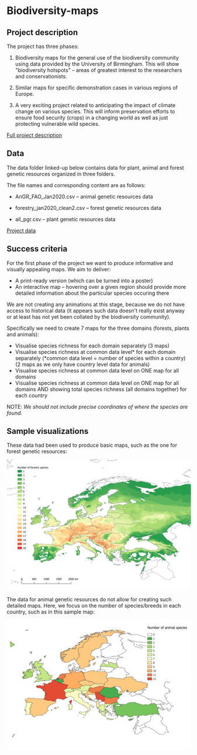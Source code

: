 # Biodiversity-maps

## Project description

The project has three phases:

1. Biodiversity maps for the general use of the biodiversity community using data provided by the University of Birmingham. This will show "biodiversity hotspots" – areas of greatest interest to the researchers and conservationists.

2. Similar maps for specific demonstration cases in various regions of Europe.

3. A very exciting project related to anticipating the impact of climate change on various species. This will inform preservation efforts to ensure food security (crops) in a changing world as well as just protecting vulnerable wild species.


[Full project description](https://docs.google.com/document/d/1UYtPe8WKO9XddAz26toE8vv8qtIRSuWZoDscsPrm8mM/edit# "Google Doc")


## Data

The data folder linked-up below contains data for plant, animal and forest genetic resources organized in three folders.

The file names and corresponding content are as follows:

* AnGR_FAO_Jan2020.csv – animal genetic resources data

* forestry_jan2020_clean2.csv – forest genetic resources data

* all_pgr.csv – plant genetic resources data

[Project data](https://drive.google.com/drive/folders/1slcO5BjqCEHJqhTXCfs-Mb1LCFnWxQZi?usp=sharing "Google Drive folder")

## Success criteria

For the first phase of the project we want to produce informative and visually appealing maps. We aim to deliver:

* A print-ready version (which can be turned into a poster)
* An interactive map – hovering over a given region should provide more detailed information about the particular species occuring there

We are not creating any animations at this stage, because we do not have access to historical data (it appears such data doesn't really exist anyway or at least has not yet been collated by the biodiversity community).

Specifically we need to create 7 maps for the three domains (forests, plants and animals):

* Visualise species richness for each domain separately (3 maps)
* Visualise species richness at common data level* for each domain separately (*common data level = number of species within a country) (2 maps as we only have country level data for animals)
* Visualise species richness at common data level on ONE map for all domains
* Visualise species richness at common data level on ONE map for all domains AND showing total species richness (all domains together) for each country

NOTE: _We should not include precise coordinates of where the species are found._


## Sample visualizations

These data had been used to produce basic maps, such as the one for forest genetic resources:


![alt text](https://github.com/Appsilon/Biodiversity-maps/blob/master/legacy-vis/forestry_species_total.jpg "Forest species per lat/lon map")

The data for animal genetic resources do not allow for creating such detailed maps. Here, we focus on the number of species/breeds in each country, such as in this sample map:

![alt text](https://github.com/Appsilon/Biodiversity-maps/blob/master/legacy-vis/animal_species_country.jpg "Animal species per country map")

